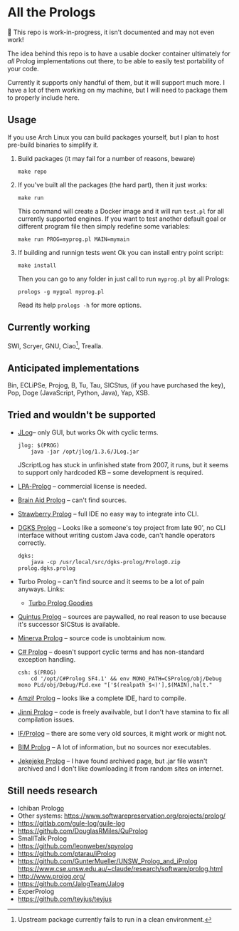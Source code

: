 # All the Prologs

🚧 This repo is work-in-progress, it isn't documented and may not even work!

The idea behind this repo is to have a usable docker container ultimately for
*all* Prolog implementations out there, to be able to easily test portability
of your code.

Currently it supports only handful of them, but it will support much more. I
have a lot of them working on my machine, but I will need to package them to
properly include here.

## Usage

If you use Arch Linux you can build packages yourself, but I plan to host
pre-build binaries to simplify it.

 1. Build packages (it may fail for a number of reasons, beware)

        make repo

 2. If you've built all the packages (the hard part), then it just works:

        make run

    This command will create a Docker image and it will run `test.pl` for all
    currently supported engines. If you want to test another default goal or
    different program file then simply redefine some variables:

        make run PROG=myprog.pl MAIN=mymain

 3. If building and runnign tests went Ok you can install entry point script:

        make install

    Then you can go to any folder in just call to run `myprog.pl` by all Prologs:

        prologs -g mygoal myprog.pl

    Read its help `prologs -h` for more options.

## Currently working

SWI, Scryer, GNU, Ciao[^1], Trealla.

[^1]: Upstream package currently fails to run in a clean environment.

## Anticipated implementations

Bin, ECLiPSe, Projog, B, Tu, Tau, SICStus, (if you have purchased the key),
Pop, Doge (JavaScript, Python, Java), Yap, XSB.

## Tried and wouldn't be supported

  * [JLog][a]– only GUI, but works Ok with cyclic terms.

        jlog: $(PROG)
        	java -jar /opt/jlog/1.3.6/JLog.jar

    JScriptLog has stuck in unfinished state from 2007, it runs, but it seems to
    support only hardcoded KB – some development is required.

  * [LPA-Prolog][b] – commercial license is needed.
  * [Brain Aid Prolog][c] – can't find sources.
  * [Strawberry Prolog][d] – full IDE no easy way to integrate
    into CLI.
  * [DGKS Prolog][e] – Looks like a someone's toy project from late 90', no CLI
    interface without writing custom Java code, can't handle operators correctly.

        dgks:
        	java -cp /usr/local/src/dgks-prolog/PrologO.zip prolog.dgks.prolog

  * Turbo Prolog – can't find source and it seems to be a lot of pain anyways.
    Links:
      * [Turbo Prolog Goodies][f]
  * [Quintus Prolog][g] – sources are paywalled, no real reason to use because
    it's successor SICStus is available.
  * [Minerva Prolog][h] – source code is unobtainium now.
  * [C# Prolog][i] – doesn't support cyclic terms and has non-standard exception
    handling.

        csh: $(PROG)
        	cd '/opt/C#Prolog SF4.1' && env MONO_PATH=CSProlog/obj/Debug mono PLd/obj/Debug/PLd.exe "['$(realpath $<)'],$(MAIN),halt."

  * [Amzi! Prolog][j] – looks like a complete IDE, hard to compile.
  * [Jinni Prolog][k] – code is freely availvable, but I don't have stamina to
    fix all compilation issues.
  * [IF/Prolog][l] – there are some very old sources, it might work or might not.
  * [BIM Prolog][m] – A lot of information, but no sources nor executables.
  * [Jekejeke Prolog][n] – I have found archived page, but .jar file wasn't
    archived and I don't like downloading it from random sites on internet.


## Still needs research

  * Ichiban Prolog[o]
  * Other systems: https://www.softwarepreservation.org/projects/prolog/
  * https://gitlab.com/gule-log/guile-log
  * https://github.com/DouglasRMiles/QuProlog
  * SmallTalk Prolog
  * https://github.com/leonweber/spyrolog
  * https://github.com/ptarau/iProlog
  * https://github.com/GunterMueller/UNSW_Prolog_and_iProlog
    https://www.cse.unsw.edu.au/~claude/research/software/prolog.html
  * http://www.projog.org/
  * https://github.com/JalogTeam/Jalog
  * ExperProlog
  * https://github.com/teyjus/teyjus

[a]: https://jlogic.sourceforge.net/ "JLog and JScriptLog sources"
[b]: https://www.lpa.co.uk/ind_pro.htm
[c]: http://www.fraber.de/bap/index.html
[d]: https://dobrev.com/
[e]: https://web.archive.org/web/20090724160647/http://geocities.com/SiliconValley/Campus/7816/
[f]: https://web.archive.org/web/20031203213809/http://perso.wanadoo.fr/colin.barker/tpro/tpro.htm
[g]: https://quintus.sics.se/
[h]: https://web.archive.org/web/20121105020447/http://www.ifcomputer.co.jp/MINERVA/Download/home_en.html
[i]: http://sourceforge.net/projects/cs-prolog/
[j]: http://www.amzi.com/AmziOpenSource/
[k]: https://github.com/heathmanb/JinniProlog
[l]: https://web.archive.org/web/20170717032834/http://www.ifcomputer.de/Products/Prolog/Download/home_de.html
[m]: https://people.cs.kuleuven.be/~Maurice.Bruynooghe/Prolog/Prolog.html
[n]: https://web.archive.org/web/20200223033605/http://www.jekejeke.ch/idatab/doclet/prod/en/docs/05_run/05_down.jsp
[o]: https://github.com/ichiban/prolog
